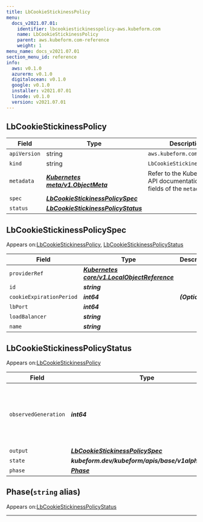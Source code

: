 ```yaml
---
title: LbCookieStickinessPolicy
menu:
  docs_v2021.07.01:
    identifier: lbcookiestickinesspolicy-aws.kubeform.com
    name: LbCookieStickinessPolicy
    parent: aws.kubeform.com-reference
    weight: 1
menu_name: docs_v2021.07.01
section_menu_id: reference
info:
  aws: v0.1.0
  azurerm: v0.1.0
  digitalocean: v0.1.0
  google: v0.1.0
  installer: v2021.07.01
  linode: v0.1.0
  version: v2021.07.01
---
```


## LbCookieStickinessPolicy
| Field | Type | Description |
| ------ | ----- | ----------- |
| `apiVersion` | string | `aws.kubeform.com/v1alpha1` |
|    `kind` | string | `LbCookieStickinessPolicy` |
| `metadata` | ***[Kubernetes meta/v1.ObjectMeta](https://v1-18.docs.kubernetes.io/docs/reference/generated/kubernetes-api/v1.18/#objectmeta-v1-meta)***|Refer to the Kubernetes API documentation for the fields of the `metadata` field.|
| `spec` | ***[LbCookieStickinessPolicySpec](#lbcookiestickinesspolicyspec)***||
| `status` | ***[LbCookieStickinessPolicyStatus](#lbcookiestickinesspolicystatus)***||
## LbCookieStickinessPolicySpec

Appears on:[LbCookieStickinessPolicy](#lbcookiestickinesspolicy), [LbCookieStickinessPolicyStatus](#lbcookiestickinesspolicystatus)

| Field | Type | Description |
| ------ | ----- | ----------- |
| `providerRef` | ***[Kubernetes core/v1.LocalObjectReference](https://v1-18.docs.kubernetes.io/docs/reference/generated/kubernetes-api/v1.18/#localobjectreference-v1-core)***||
| `id` | ***string***||
| `cookieExpirationPeriod` | ***int64***| ***(Optional)*** |
| `lbPort` | ***int64***||
| `loadBalancer` | ***string***||
| `name` | ***string***||
## LbCookieStickinessPolicyStatus

Appears on:[LbCookieStickinessPolicy](#lbcookiestickinesspolicy)

| Field | Type | Description |
| ------ | ----- | ----------- |
| `observedGeneration` | ***int64***| ***(Optional)*** Resource generation, which is updated on mutation by the API Server.|
| `output` | ***[LbCookieStickinessPolicySpec](#lbcookiestickinesspolicyspec)***| ***(Optional)*** |
| `state` | ***kubeform.dev/kubeform/apis/base/v1alpha1.State***| ***(Optional)*** |
| `phase` | ***[Phase](#phase)***| ***(Optional)*** |
## Phase(`string` alias)

Appears on:[LbCookieStickinessPolicyStatus](#lbcookiestickinesspolicystatus)

---
